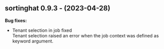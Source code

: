 ## sortinghat 0.9.3 - (2023-04-28)

**Bug fixes:**

 * Tenant selection in job fixed\
   Tenant selection raised an error when the job context was defined as
   keyword argument.

